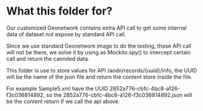 # What this folder for?

Our customized Geonetwork contains extra API call to get some internal data of dataset not expose by
standard API call.

Since we use standard Geonetwork image to do the testing, these API call will not be
there, we solve it by using as Mockito.spy() to intercept certain call and return 
the cannded data.

This folder is use to store values for API /aodn/records/{uuid}/info, the UUID will
be the name of the json file and return the content store inside the file.

For example Sample5.xml have the UUID 2852a776-cbfc-4bc8-a126-f3c036814892, so the
2852a776-cbfc-4bc8-a126-f3c036814892.json will be the content return if we call the
api above.
